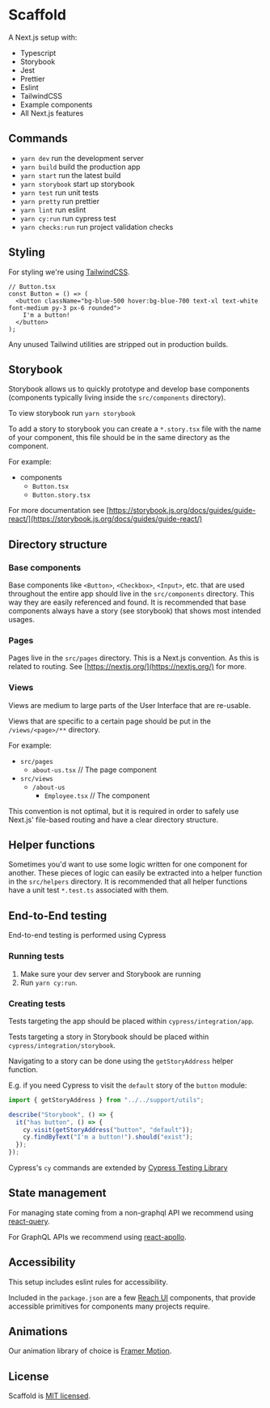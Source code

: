 # Scaffold

A Next.js setup with:

- Typescript
- Storybook
- Jest
- Prettier
- Eslint
- TailwindCSS
- Example components
- All Next.js features

## Commands

- `yarn dev` run the development server
- `yarn build` build the production app
- `yarn start` run the latest build
- `yarn storybook` start up storybook
- `yarn test` run unit tests
- `yarn pretty` run prettier
- `yarn lint` run eslint
- `yarn cy:run` run cypress test
- `yarn checks:run` run project validation checks

## Styling

For styling we're using [TailwindCSS](https://tailwindcss.com/).

```tsx
// Button.tsx
const Button = () => (
  <button className="bg-blue-500 hover:bg-blue-700 text-xl text-white font-medium py-3 px-6 rounded">
    I'm a button!
  </button>
);
```

Any unused Tailwind utilities are stripped out in production builds.

## Storybook

Storybook allows us to quickly prototype and develop base components (components typically living inside the
`src/components` directory).

To view storybook run `yarn storybook`

To add a story to storybook you can create a `*.story.tsx` file with the name of your component, this file
should be in the same directory as the component.

For example:

- components
  - `Button.tsx`
  - `Button.story.tsx`

For more documentation see
[https://storybook.js.org/docs/guides/guide-react/](https://storybook.js.org/docs/guides/guide-react/)

## Directory structure

### Base components

Base components like `<Button>`, `<Checkbox>`, `<Input>`, etc. that are used throughout the entire app should
live in the `src/components` directory. This way they are easily referenced and found. It is recommended that
base components always have a story (see storybook) that shows most intended usages.

### Pages

Pages live in the `src/pages` directory. This is a Next.js convention. As this is related to routing. See
[https://nextjs.org/](https://nextjs.org/) for more.

### Views

Views are medium to large parts of the User Interface that are re-usable.

Views that are specific to a certain page should be put in the `/views/<page>/**` directory.

For example:

- `src/pages`
  - `about-us.tsx` // The page component
- `src/views`
  - `/about-us`
    - `Employee.tsx` // The component

This convention is not optimal, but it is required in order to safely use Next.js' file-based routing and have
a clear directory structure.

## Helper functions

Sometimes you'd want to use some logic written for one component for another. These pieces of logic can easily
be extracted into a helper function in the `src/helpers` directory. It is recommended that all helper
functions have a unit test `*.test.ts` associated with them.

## End-to-End testing

End-to-end testing is performed using Cypress

### Running tests

1. Make sure your dev server and Storybook are running
2. Run `yarn cy:run`.

### Creating tests

Tests targeting the app should be placed within `cypress/integration/app`.

Tests targeting a story in Storybook should be placed within `cypress/integration/storybook`.

Navigating to a story can be done using the `getStoryAddress` helper function.

E.g. if you need Cypress to visit the `default` story of the `button` module:

```js
import { getStoryAddress } from "../../support/utils";

describe("Storybook", () => {
  it("has button", () => {
    cy.visit(getStoryAddress("button", "default"));
    cy.findByText("I'm a button!").should("exist");
  });
});
```

Cypress's `cy` commands are extended by
[Cypress Testing Library](https://testing-library.com/docs/cypress-testing-library/intro)

## State management

For managing state coming from a non-graphql API we recommend using
[react-query](https://github.com/tannerlinsley/react-query).

For GraphQL APIs we recommend using [react-apollo](https://github.com/apollographql/react-apollo).

## Accessibility

This setup includes eslint rules for accessibility.

Included in the `package.json` are a few [Reach UI](https://reacttraining.com/reach-ui/) components, that
provide accessible primitives for components many projects require.

## Animations

Our animation library of choice is [Framer Motion](https://www.framer.com/api/motion/).

## License

Scaffold is [MIT licensed](./LICENSE.md).
